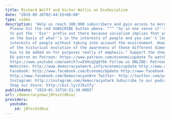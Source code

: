 ```yaml
---
title: Richard Wolff and Victor Wallis on EcoSocialism
date: "2019-09-26T02:44:55+08:00"
type: video
description: 'Help us reach 100,000 subscribers and gain access to more studio time!
  Please hit the red SUBSCRIBE button above. ^^^ "So in one sense it''s even redundant
  to put the ''Eco'' prefix out there because socialism implies that you make decisions
  on the basis of what''s in the interests of people and you can''t legislate in the
  interests of people without taking into account the environment. However, because
  of the historical evolution of the awareness of these different dimensions the ''Eco''
  has to be added on for purposes really of emphasis." Support the show! Become an
  EU patron on Patreon: https://www.patreon.com/economicupdate To watch the full episode:
  https://www.youtube.com/watch?v=EVHiqZg876k Follow us ONLINE: Patreon: https://www.patreon.com/economicupdate
  Websites: http://www.democracyatwork.info/economicupdate http://www.rdwolff.com
  Facebook: http://www.facebook.com/EconomicUpdate http://www.facebook.com/RichardDWolff
  http://www.facebook.com/DemocracyatWrk Twitter: http://twitter.com/profwolff http://twitter.com/democracyatwrk
  Instagram: http://instagram.com/democracyatwrk Subscribe to our podcast: http://economicupdate.libsyn.com
  Shop our Store: http://bit.ly/2JkxIfy'
publishdate: "2019-01-15T16:51:39.000Z"
url: /democracynow/j8Ysv1tdbio/
providers:
  youtube:
    id: j8Ysv1tdbio
---
```

